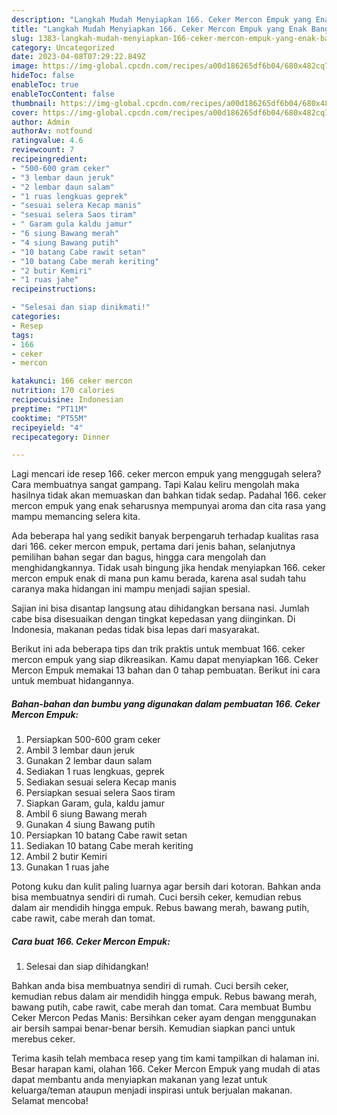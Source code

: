 ```yaml
---
description: "Langkah Mudah Menyiapkan 166. Ceker Mercon Empuk yang Enak Banget}"
title: "Langkah Mudah Menyiapkan 166. Ceker Mercon Empuk yang Enak Banget}"
slug: 1383-langkah-mudah-menyiapkan-166-ceker-mercon-empuk-yang-enak-banget
category: Uncategorized
date: 2023-04-08T07:29:22.849Z
image: https://img-global.cpcdn.com/recipes/a00d186265df6b04/680x482cq70/166-ceker-mercon-empuk-foto-resep-utama.jpg
hideToc: false
enableToc: true
enableTocContent: false
thumbnail: https://img-global.cpcdn.com/recipes/a00d186265df6b04/680x482cq70/166-ceker-mercon-empuk-foto-resep-utama.jpg
cover: https://img-global.cpcdn.com/recipes/a00d186265df6b04/680x482cq70/166-ceker-mercon-empuk-foto-resep-utama.jpg
author: Admin
authorAv: notfound
ratingvalue: 4.6
reviewcount: 7
recipeingredient:
- "500-600 gram ceker"
- "3 lembar daun jeruk"
- "2 lembar daun salam"
- "1 ruas lengkuas geprek"
- "sesuai selera Kecap manis"
- "sesuai selera Saos tiram"
- " Garam gula kaldu jamur"
- "6 siung Bawang merah"
- "4 siung Bawang putih"
- "10 batang Cabe rawit setan"
- "10 batang Cabe merah keriting"
- "2 butir Kemiri"
- "1 ruas jahe"
recipeinstructions:

- "Selesai dan siap dinikmati!"
categories:
- Resep
tags:
- 166
- ceker
- mercon

katakunci: 166 ceker mercon 
nutrition: 170 calories
recipecuisine: Indonesian
preptime: "PT11M"
cooktime: "PT55M"
recipeyield: "4"
recipecategory: Dinner

---
```



Lagi mencari ide resep 166. ceker mercon empuk yang menggugah selera? Cara membuatnya sangat gampang. Tapi Kalau keliru mengolah maka hasilnya tidak akan memuaskan dan bahkan tidak sedap. Padahal 166. ceker mercon empuk yang enak seharusnya mempunyai aroma dan cita rasa yang mampu memancing selera kita.


Ada beberapa hal yang sedikit banyak berpengaruh terhadap kualitas rasa dari 166. ceker mercon empuk, pertama dari jenis bahan, selanjutnya pemilihan bahan segar dan bagus, hingga cara mengolah dan menghidangkannya. Tidak usah bingung jika hendak menyiapkan 166. ceker mercon empuk enak di mana pun kamu berada, karena asal sudah tahu caranya maka hidangan ini mampu menjadi sajian spesial.

Sajian ini bisa disantap langsung atau dihidangkan bersana nasi. Jumlah cabe bisa disesuaikan dengan tingkat kepedasan yang diinginkan. Di Indonesia, makanan pedas tidak bisa lepas dari masyarakat.


Berikut ini ada beberapa tips dan trik praktis untuk membuat 166. ceker mercon empuk yang siap dikreasikan. Kamu dapat menyiapkan 166. Ceker Mercon Empuk memakai 13 bahan dan 0 tahap pembuatan. Berikut ini cara untuk membuat hidangannya.

<!--inarticleads1-->

##### Bahan-bahan dan bumbu yang digunakan dalam pembuatan 166. Ceker Mercon Empuk:

1. Persiapkan 500-600 gram ceker
1. Ambil 3 lembar daun jeruk
1. Gunakan 2 lembar daun salam
1. Sediakan 1 ruas lengkuas, geprek
1. Sediakan sesuai selera Kecap manis
1. Persiapkan sesuai selera Saos tiram
1. Siapkan  Garam, gula, kaldu jamur
1. Ambil 6 siung Bawang merah
1. Gunakan 4 siung Bawang putih
1. Persiapkan 10 batang Cabe rawit setan
1. Sediakan 10 batang Cabe merah keriting
1. Ambil 2 butir Kemiri
1. Gunakan 1 ruas jahe


Potong kuku dan kulit paling luarnya agar bersih dari kotoran. Bahkan anda bisa membuatnya sendiri di rumah. Cuci bersih ceker, kemudian rebus dalam air mendidih hingga empuk. Rebus bawang merah, bawang putih, cabe rawit, cabe merah dan tomat. 

<!--inarticleads2-->

##### Cara buat 166. Ceker Mercon Empuk:


1. Selesai dan siap dihidangkan!

Bahkan anda bisa membuatnya sendiri di rumah. Cuci bersih ceker, kemudian rebus dalam air mendidih hingga empuk. Rebus bawang merah, bawang putih, cabe rawit, cabe merah dan tomat. Cara membuat Bumbu Ceker Mercon Pedas Manis: Bersihkan ceker ayam dengan menggunakan air bersih sampai benar-benar bersih. Kemudian siapkan panci untuk merebus ceker. 

Terima kasih telah membaca resep yang tim kami tampilkan di halaman ini. Besar harapan kami, olahan 166. Ceker Mercon Empuk yang mudah di atas dapat membantu anda menyiapkan makanan yang lezat untuk keluarga/teman ataupun menjadi inspirasi untuk berjualan makanan. Selamat mencoba!
